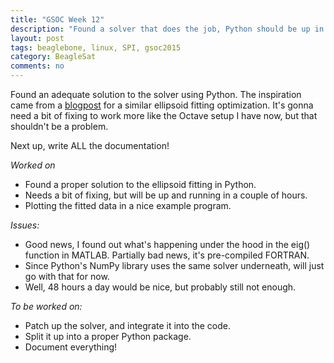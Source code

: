 ```yaml
---
title: "GSOC Week 12"
description: "Found a solver that does the job, Python should be up in a bit"
layout: post
tags: beaglebone, linux, SPI, gsoc2015
category: BeagleSat 
comments: no
---
```


Found an adequate solution to the solver using Python. The inspiration came
from a
[blogpost](http://www.varesano.net/blog/fabio/ellipsoid-sphere-optimization-using-numpy-and-linalg) 
for a similar ellipsoid fitting optimization. It's gonna need a bit of fixing
to work more like the Octave setup I have now, but that shouldn't be a problem.

Next up, write ALL the documentation!

*Worked on*

* Found a proper solution to the ellipsoid fitting in Python.
* Needs a bit of fixing, but will be up and running in a couple of hours.
* Plotting the fitted data in a nice example program.


*Issues:*

* Good news, I found out what's happening under the hood in the eig() function
  in MATLAB. Partially bad news, it's pre-compiled FORTRAN.
* Since Python's NumPy library uses the same solver underneath, will just go
  with that for now.
* Well, 48 hours a day would be nice, but probably still not enough.

*To be worked on:*

* Patch up the solver, and integrate it into the code.
* Split it up into a proper Python package.
* Document everything! 

